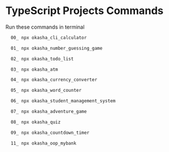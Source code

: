 # TypeScript Projects Commands

Run these commands in terminal
```bash
  00_ npx okasha_cli_calculator
```
```bash
  01_ npx okasha_number_guessing_game
```
```bash
  02_ npx okasha_todo_list
```
```bash
  03_ npx okasha_atm
```
```bash
  04_ npx okasha_currency_converter
```
```bash
  05_ npx okasha_word_counter
```
```bash
  06_ npx okasha_student_management_system
```
```bash
  07_ npx okasha_adventure_game
```
```bash
  08_ npx okasha_quiz
```
```bash
  09_ npx okasha_countdown_timer
```
```bash
  11_ npx okasha_oop_mybank
```

